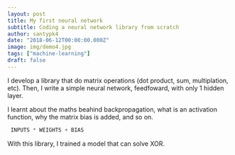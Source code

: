 ```yaml
---
layout: post
title: My first neural network 
subtitle: Coding a neural network library from scratch
author: santypk4
date: "2018-06-12T00:00:00.000Z"
image: img/demo4.jpg
tags: ["machine-learning"]
draft: false
---
```


I develop a library that do matrix operations (dot product, sum, multiplation, etc).
Then, I write a simple neural network, feedfoward, with only 1 hidden layer. 

I learnt about the maths beahind backpropagation, what is an activation function, why the matrix bias is added, and so on.

```javascript
 INPUTS * WEIGHTS + BIAS
```

With this library, I trained a model that can solve XOR.
